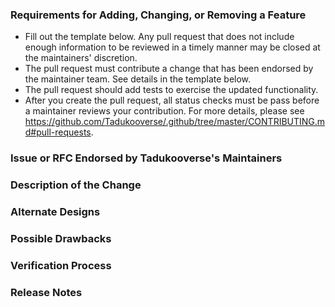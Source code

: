 ### Requirements for Adding, Changing, or Removing a Feature

* Fill out the template below. Any pull request that does not include enough information to be reviewed in a timely manner may be closed at the maintainers' discretion.
* The pull request must contribute a change that has been endorsed by the maintainer team. See details in the template below.
* The pull request should add tests to exercise the updated functionality.
* After you create the pull request, all status checks must be pass before a maintainer reviews your contribution. For more details, please see <https://github.com/Tadukooverse/.github/tree/master/CONTRIBUTING.md#pull-requests>.

### Issue or RFC Endorsed by Tadukooverse's Maintainers

<!--

Link to the issue or RFC that your change relates to. This must be one of the following:

* An open issue with the `help-wanted` label
* An open issue with the `triaged` label
* An RFC with "accepted" status

To contribute an enhancement that isn't covered by one of the items above, please follow our guide for suggesting an enhancement: https://github.com/Tadukooverse/.github/blob/master/CONTRIBUTING.md#suggesting-enhancements

To contribute other changes, you must use a different template. You can see all templates at https://github.com/Tadukooverse/.github/tree/master/.github/PULL_REQUEST_TEMPLATE.

-->

### Description of the Change

<!--

We must be able to understand the design of your change from this description. If we can't get a good idea of what the code will be doing from the description here, the pull request may be closed at the maintainers' discretion. Keep in mind that the maintainer reviewing this PR may not be familiar with or have worked with the code here recently, so please walk us through the concepts.

-->

### Alternate Designs

<!-- Explain what other alternates were considered and why the proposed version was selected -->

### Possible Drawbacks

<!-- What are the possible side-effects or negative impacts of the code change? -->

### Verification Process

<!--

What process did you follow to verify that your change has the desired effects?

- How did you verify that all new functionality works as expected?
- How did you verify that all changed functionality works as expected?
- How did you verify that the change has not introduced any regressions?

Describe the actions you performed (including buttons you clicked, text you typed, commands you ran, etc.), and describe the results you observed.

-->

### Release Notes

<!--

Please describe the changes in a single line that explains this improvement in
terms that a user can understand. This text will be used in the release notes.

If this change is not user-facing or notable enough to be included in release notes
you may use the strings "Not applicable" or "N/A" here.

Examples:

- The GitHub package now allows you to add co-authors to commits.
- Fixed an issue where multiple cursors did not work in a file with a single line.
- Increased the performance of searching and replacing across a whole project.

-->
